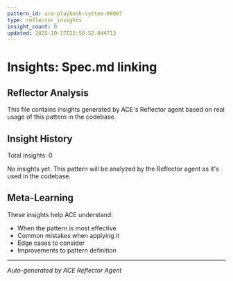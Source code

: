 ```yaml
---
pattern_id: ace-playbook-system-00007
type: reflector_insights
insight_count: 0
updated: 2025-10-17T22:58:52.044713
---
```

# Insights: Spec.md linking

## Reflector Analysis

This file contains insights generated by ACE's Reflector agent based on real usage of this pattern in the codebase.

## Insight History

Total insights: 0

No insights yet. This pattern will be analyzed by the Reflector agent as it's used in the codebase.

## Meta-Learning

These insights help ACE understand:
- When the pattern is most effective
- Common mistakes when applying it
- Edge cases to consider
- Improvements to pattern definition

---

*Auto-generated by ACE Reflector Agent*
